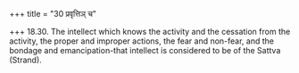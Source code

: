 +++
title = "30 प्रवृत्तिञ् च"

+++
18.30. The intellect which knows the activity and the cessation from the
activity, the proper and improper actions, the fear and non-fear, and
the bondage and emancipation-that intellect is considered to be of the
Sattva (Strand).
